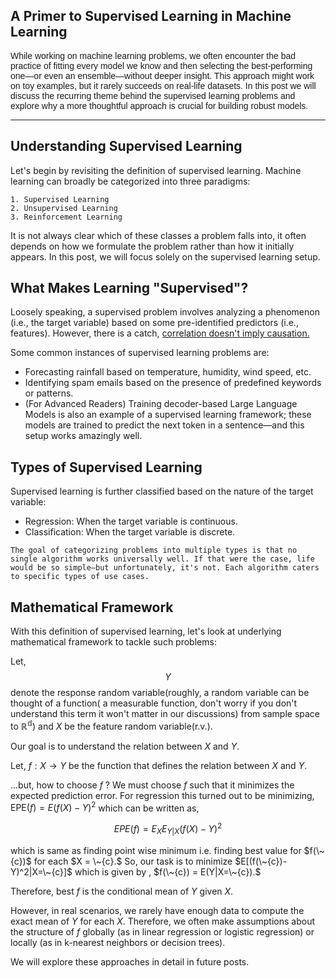 ## A Primer to Supervised Learning in Machine Learning

<p style="font-family: Georgia, Arial, sans-serif;">
While working on machine learning problems, we often encounter the bad practice of fitting every model we know and then selecting the best-performing one—or even an ensemble—without deeper insight. This approach might work on toy examples, but it rarely succeeds on real-life datasets. In this post we will discuss the recurring theme behind the supervised learning problems and explore why a more thoughtful approach is crucial for building robust models.
</p>


---

## Understanding Supervised Learning

Let's begin by revisiting the definition of supervised learning. Machine learning can broadly be categorized into three paradigms:

    1. Supervised Learning
    2. Unsupervised Learning
    3. Reinforcement Learning

It is not always clear which of these classes a problem falls into, it often depends on how we formulate the problem rather than how it initially appears. In this post, we will focus solely on the supervised learning setup. 

## What Makes Learning "Supervised"?

Loosely speaking, a supervised problem involves analyzing a phenomenon (i.e., the target variable) based on some pre-identified predictors (i.e., features). However, there is a catch, [correlation doesn't imply causation.](https://simple.wikipedia.org/wiki/Correlation#Correlation_vs_causation)

Some common instances of supervised learning problems are:

- Forecasting rainfall based on temperature, humidity, wind speed, etc.
- Identifying spam emails based on the presence of predefined keywords or patterns.
- (For Advanced Readers) Training decoder-based Large Language Models is also an example of a supervised learning framework; these models are trained to predict the next token in a sentence—and this setup works amazingly well.

## Types of Supervised Learning

Supervised learning is further classified based on the nature of the target variable:

- Regression: When the target variable is continuous.
- Classification: When the target variable is discrete.

`The goal of categorizing problems into multiple types is that no single algorithm works universally well. If that were the case, life would be so simple—but unfortunately, it's not. Each algorithm caters to specific types of use cases.`

## Mathematical Framework

With this definition of supervised learning, let's look at underlying mathematical framework to tackle such problems:

Let, $$Y$$ denote the response random variable(roughly, a random variable can be thought of a function( a measurable function, don't worry if you don't understand this term it won't matter in our discussions) from sample space to $\mathbb{R^d}$) and $X$ be the feature random variable(r.v.).

Our goal is to understand the relation between $X$ and $Y$.

Let, $f:X\to Y$ be the function that defines the relation between $X$ and $Y$. 

...but, how to choose $f~?$ 
We must choose $f$ such that it minimizes the expected prediction error.
For regression this turned out to be minimizing, $\text{EPE}(f) = E(f(X)-Y)^2$ which can be written as,

$$ EPE(f) = E_{X}E_{Y|X}(f(X)-Y)^2 $$

which is same as finding point wise minimum i.e. finding best value for $f(\~{c})$ for each $X = \~{c}.$ So, our task is to minimize $E[(f(\~{c})-Y)^2|X=\~{c}]$ which is given by , $f(\~{c}) = E(Y|X=\~{c}).$

Therefore, best $f$ is the conditional mean of $Y$ given $X.$

However, in real scenarios, we rarely have enough data to compute the exact mean of 
$Y$ for each $X.$ Therefore, we often make assumptions about the structure of 
$f$ globally (as in linear regression or logistic regression) or locally (as in k-nearest neighbors or decision trees). 

We will explore these approaches in detail in future posts.
